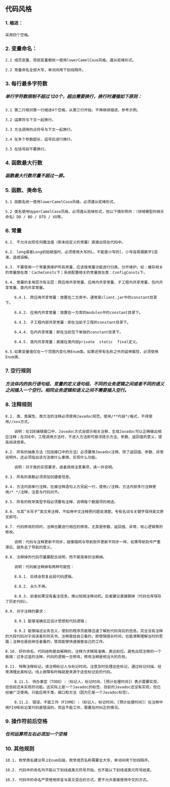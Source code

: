 ## 代码风格

#### 1. 缩进：

    采用四个空格。
    
### 2. 变量命名：

    2.1 成员变量、局部变量都统一使用lowerCamelCase风格，遵从驼峰形式。
    
    2.2 常量命名全部大写，单词间用下划线隔开。
    
### 3. 每行最多字符数

##### 单行字符数限制不超过  120个，超出需要换行，换行时遵循如下原则：

    3.1 第二行相对第一行缩进4个空格，从第三行开始，不再继续缩进，参考示例。
    
    3.2 运算符与下文一起换行。
    
    3.3 方法调用的点符号与下文一起换行。
    
    3.4 在多个参数超长，逗号后进行换行。
    
    3.5 在括号前不要换行。
    
### 4. 函数最大行数

##### 函数最大行数尽量不超过一屏。

### 5. 函数、类命名

    5.1 函数名统一使用lowerCamelCase风格，必须遵从驼峰形式。
    
    5.2 类名使用UpperCamelCase风格，必须遵从驼峰形式，但以下情形例外：（领域模型的相关命名）DO / BO / DTO / VO等。
    
### 6. 常量

    6.1. 不允许出现任何魔法值（即未经定义的常量）直接出现在代码中。
    
    6.2. long或者Long初始赋值时，必须使用大写的L，不能是小写的l，小写容易跟数字1混淆，造成误解。
    
    6.3. 不要使用一个常量类维护所有常量，应该按常量功能进行归类，分开维护。如：缓存相关的常量放在类：CacheConsts下；系统配置相关的常量放在类：ConfigConsts下。
    
    6.4. 常量的复用层次有五层：跨应用共享常量、应用内共享常量、子工程内共享常量、包内共享常量、类内共享常量。
    
        6.4.1. 跨应用共享常量：放置在二方库中，通常是client.jar中的constant目录下。
        
        6.4.2. 应用内共享常量：放置在一方库的modules中的constant目录下。
        
        6.4.3. 子工程内部共享常量：即在当前子工程的constant目录下。
        
        6.4.4. 包内共享常量：即在当前包下单独的constant目录下。
        
        6.4.5. 类内共享常量：直接在类内部private  static  final定义。
    
    6.5.如果变量值仅在一个范围内变化用Enum类。如果还带有名称之外的延伸属性，必须使用Enum类，
    
### 7. 空行规则

##### 方法体内的执行语句组、变量的定义语句组、不同的业务逻辑之间或者不同的语义之间插入一个空行。相同业务逻辑和语义之间不需要插入空行。

### 8. 注释规则

    8.1. 类、类属性、类方法的注释必须使用Javadoc规范，使用/**内容*/格式，不得使用//xxx方式。
    
        说明：在IDE编辑窗口中，Javadoc方式会提示相关注释，生成Javadoc可以正确输出相应注释；在IDE中，工程调用方法时，不进入方法即可悬浮提示方法、参数、返回值的意义，提高阅读效率。
        
    8.2. 所有的抽象方法（包括接口中的方法）必须要用Javadoc注释、除了返回值、参数、异常说明外，还必须指出该方法做什么事情，实现什么功能。
    
        说明：对子类的实现要求，或者调用注意事项，请一并说明。
        
    8.3. 所有的类都必须添加创建者信息。
    
    8.4. 方法内部单行注释，在被注释语句上方另起一行，使用//注释。方法内部多行注释使用/* */注释，注意与代码对齐。
    
    8.5. 所有的枚举类型字段必须要有注释，说明每个数据项的用途。
    
    8.6. 与其“半吊子”英文来注释，不如用中文注释把问题说清楚。专有名词与关键字保持英文原文即可。
    
    8.7. 代码修改的同时，注释也要进行相应的修改，尤其是参数、返回值、异常、核心逻辑等的修改。
    
        说明：代码与注释更新不同步，就像路网与导航软件更新不同步一样，如果导航软件严重滞后，就失去了导航的意义。
        
    8.8. 注释掉的代码尽量要配合说明，而不是简单的注释掉。
    
        说明：代码被注释掉有两种可能性：
        
        8.8.1. 后续会恢复此段代码逻辑。
        
        8.8.2. 永久不用。
        
        8.8.3. 前者如果没有备注信息，难以知晓注释动机。后者建议直接删掉（代码仓库保存了历史代码）。
        
    8.9. 对于注释的要求：
    
        8.9.1 能够准确反应设计思想和代码逻辑；
        
        8.9.2 能够描述业务含义，使别的程序员能够迅速了解到代码背后的信息。完全没有注释的大段代码对于阅读者形同天书，注释是给自己看的，即使隔很长时间，也能清晰理解当时的思路；注释也是给继任者看的，使其能够快速接替自己的工作。
        
    8.10. 好的命名、代码结构是自解释的，注释力求精简准确、表达到位。避免出现注释的一个极端：过多过滥的注释，代码的逻辑一旦修改，修改注释是相当大的负担。
    
    8.11. 特殊注释标记，请注明标记人与标记时间。注意及时处理这些标记，通过标记扫描，经常清理此类标记。线上故障有时候就是来源于这些标记处的代码。
    
        8.11.1. 待办事宜（TODO）:（标记人，标记时间，[预计处理时间]）表示需要实现，但目前还未实现的功能。这实际上是一个Javadoc的标签，目前的Javadoc还没有实现，但已经被广泛使用。只能应用于类，接口和方法（因为它是一个Javadoc标签）。
        
        8.11.2. 错误，不能工作（FIXME）:（标记人，标记时间，[预计处理时间]）在注释中用FIXME标记某代码是错误的，而且不能工作，需要及时纠正的情况。
        
### 9. 操作符前后空格

##### 任何运算符左右必须加一个空格

### 10. 其他规则

    10.1. 枚举类名建议带上Enum后缀，枚举成员名称需要全大写，单词间用下划线隔开。
    
    10.2. 代码中的命名均不能以下划线或美元符号开始，也不能以下划线或美元符号结束。
    
    10.3. 代码中的命名严禁使用拼音与英文混合的方式，更不允许直接使用中文的方式。
